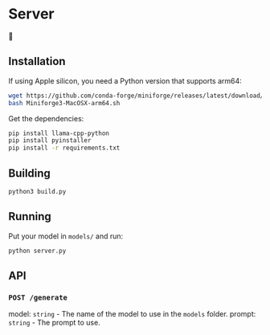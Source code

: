 # Server

🙊

## Installation

If using Apple silicon, you need a Python version that supports arm64:

```bash
wget https://github.com/conda-forge/miniforge/releases/latest/download/Miniforge3-MacOSX-arm64.sh
bash Miniforge3-MacOSX-arm64.sh
```

Get the dependencies:

```bash
pip install llama-cpp-python
pip install pyinstaller
pip install -r requirements.txt
```

## Building

```bash
python3 build.py
```

## Running

Put your model in `models/` and run:

```bash
python server.py
```

## API

### `POST /generate`

model: `string` - The name of the model to use in the `models` folder.
prompt: `string` - The prompt to use.

